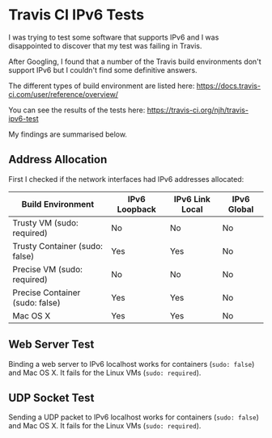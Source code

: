 Travis CI IPv6 Tests
====================

I was trying to test some software that supports IPv6 and I was 
disappointed to discover that my test was failing in Travis.

After Googling, I found that a number of the Travis build environments 
don't support IPv6 but I couldn't find some definitive answers.

The different types of build environment are listed here:
https://docs.travis-ci.com/user/reference/overview/

You can see the results of the tests here:
https://travis-ci.org/njh/travis-ipv6-test

My findings are summarised below.


Address Allocation
------------------

First I checked if the network interfaces had IPv6 addresses allocated:

| Build Environment                  | IPv6 Loopback | IPv6 Link Local | IPv6 Global |
|------------------------------------|---------------|-----------------|-------------|
| Trusty VM         (sudo: required) | No            | No              | No          |
| Trusty Container  (sudo: false)    | Yes           | Yes             | No          |
| Precise VM        (sudo: required) | No            | No              | No          |
| Precise Container (sudo: false)    | Yes           | Yes             | No          |
| Mac OS X                           | Yes           | Yes             | No          |


Web Server Test
---------------

Binding a web server to IPv6 localhost works for containers (`sudo: false`) and Mac OS X.
It fails for the Linux VMs (`sudo: required`).


UDP Socket Test
---------------

Sending a UDP packet to IPv6 localhost works for containers (`sudo: false`) and Mac OS X.
It fails for the Linux VMs (`sudo: required`).

